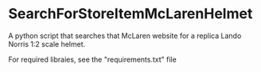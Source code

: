 # SearchForStoreItemMcLarenHelmet
A python script that searches that McLaren website for a replica Lando Norris 1:2 scale helmet.

For required libraies, see the "requirements.txt" file
